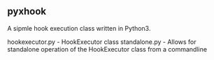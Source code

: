 pyxhook
--------

A sipmle hook execution class written in Python3.

hookexecutor.py - HookExecutor class
standalone.py   - Allows for standalone operation of the HookExecutor class from a commandline